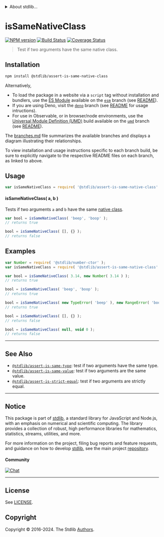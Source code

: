 <!--

@license Apache-2.0

Copyright (c) 2021 The Stdlib Authors.

Licensed under the Apache License, Version 2.0 (the "License");
you may not use this file except in compliance with the License.
You may obtain a copy of the License at

   http://www.apache.org/licenses/LICENSE-2.0

Unless required by applicable law or agreed to in writing, software
distributed under the License is distributed on an "AS IS" BASIS,
WITHOUT WARRANTIES OR CONDITIONS OF ANY KIND, either express or implied.
See the License for the specific language governing permissions and
limitations under the License.

-->


<details>
  <summary>
    About stdlib...
  </summary>
  <p>We believe in a future in which the web is a preferred environment for numerical computation. To help realize this future, we've built stdlib. stdlib is a standard library, with an emphasis on numerical and scientific computation, written in JavaScript (and C) for execution in browsers and in Node.js.</p>
  <p>The library is fully decomposable, being architected in such a way that you can swap out and mix and match APIs and functionality to cater to your exact preferences and use cases.</p>
  <p>When you use stdlib, you can be absolutely certain that you are using the most thorough, rigorous, well-written, studied, documented, tested, measured, and high-quality code out there.</p>
  <p>To join us in bringing numerical computing to the web, get started by checking us out on <a href="https://github.com/stdlib-js/stdlib">GitHub</a>, and please consider <a href="https://opencollective.com/stdlib">financially supporting stdlib</a>. We greatly appreciate your continued support!</p>
</details>

# isSameNativeClass

[![NPM version][npm-image]][npm-url] [![Build Status][test-image]][test-url] [![Coverage Status][coverage-image]][coverage-url] <!-- [![dependencies][dependencies-image]][dependencies-url] -->

> Test if two arguments have the same native class.

<section class="installation">

## Installation

```bash
npm install @stdlib/assert-is-same-native-class
```

Alternatively,

-   To load the package in a website via a `script` tag without installation and bundlers, use the [ES Module][es-module] available on the [`esm`][esm-url] branch (see [README][esm-readme]).
-   If you are using Deno, visit the [`deno`][deno-url] branch (see [README][deno-readme] for usage intructions).
-   For use in Observable, or in browser/node environments, use the [Universal Module Definition (UMD)][umd] build available on the [`umd`][umd-url] branch (see [README][umd-readme]).

The [branches.md][branches-url] file summarizes the available branches and displays a diagram illustrating their relationships.

To view installation and usage instructions specific to each branch build, be sure to explicitly navigate to the respective README files on each branch, as linked to above.

</section>

<section class="usage">

## Usage

```javascript
var isSameNativeClass = require( '@stdlib/assert-is-same-native-class' );
```

#### isSameNativeClass( a, b )

Tests if two arguments `a` and `b` have the same [native class][@stdlib/utils/native-class].

```javascript
var bool = isSameNativeClass( 'beep', 'boop' );
// returns true

bool = isSameNativeClass( [], {} );
// returns false
```

</section>

<!-- /.usage -->

<section class="notes">

</section>

<!-- /.notes -->

<section class="examples">

## Examples

<!-- eslint-disable no-new-wrappers -->

<!-- eslint no-undef: "error" -->

```javascript
var Number = require( '@stdlib/number-ctor' );
var isSameNativeClass = require( '@stdlib/assert-is-same-native-class' );

var bool = isSameNativeClass( 3.14, new Number( 3.14 ) );
// returns true

bool = isSameNativeClass( 'beep', 'boop' );
// returns true

bool = isSameNativeClass( new TypeError( 'beep' ), new RangeError( 'boop' ) );
// returns true

bool = isSameNativeClass( [], {} );
// returns false

bool = isSameNativeClass( null, void 0 );
// returns false
```

</section>

<!-- /.examples -->

<!-- Section for related `stdlib` packages. Do not manually edit this section, as it is automatically populated. -->

<section class="related">

* * *

## See Also

-   <span class="package-name">[`@stdlib/assert-is-same-type`][@stdlib/assert/is-same-type]</span><span class="delimiter">: </span><span class="description">test if two arguments have the same type.</span>
-   <span class="package-name">[`@stdlib/assert-is-same-value`][@stdlib/assert/is-same-value]</span><span class="delimiter">: </span><span class="description">test if two arguments are the same value.</span>
-   <span class="package-name">[`@stdlib/assert-is-strict-equal`][@stdlib/assert/is-strict-equal]</span><span class="delimiter">: </span><span class="description">test if two arguments are strictly equal.</span>

</section>

<!-- /.related -->

<!-- Section for all links. Make sure to keep an empty line after the `section` element and another before the `/section` close. -->


<section class="main-repo" >

* * *

## Notice

This package is part of [stdlib][stdlib], a standard library for JavaScript and Node.js, with an emphasis on numerical and scientific computing. The library provides a collection of robust, high performance libraries for mathematics, statistics, streams, utilities, and more.

For more information on the project, filing bug reports and feature requests, and guidance on how to develop [stdlib][stdlib], see the main project [repository][stdlib].

#### Community

[![Chat][chat-image]][chat-url]

---

## License

See [LICENSE][stdlib-license].


## Copyright

Copyright &copy; 2016-2024. The Stdlib [Authors][stdlib-authors].

</section>

<!-- /.stdlib -->

<!-- Section for all links. Make sure to keep an empty line after the `section` element and another before the `/section` close. -->

<section class="links">

[npm-image]: http://img.shields.io/npm/v/@stdlib/assert-is-same-native-class.svg
[npm-url]: https://npmjs.org/package/@stdlib/assert-is-same-native-class

[test-image]: https://github.com/stdlib-js/assert-is-same-native-class/actions/workflows/test.yml/badge.svg?branch=v0.2.0
[test-url]: https://github.com/stdlib-js/assert-is-same-native-class/actions/workflows/test.yml?query=branch:v0.2.0

[coverage-image]: https://img.shields.io/codecov/c/github/stdlib-js/assert-is-same-native-class/main.svg
[coverage-url]: https://codecov.io/github/stdlib-js/assert-is-same-native-class?branch=main

<!--

[dependencies-image]: https://img.shields.io/david/stdlib-js/assert-is-same-native-class.svg
[dependencies-url]: https://david-dm.org/stdlib-js/assert-is-same-native-class/main

-->

[chat-image]: https://img.shields.io/gitter/room/stdlib-js/stdlib.svg
[chat-url]: https://app.gitter.im/#/room/#stdlib-js_stdlib:gitter.im

[stdlib]: https://github.com/stdlib-js/stdlib

[stdlib-authors]: https://github.com/stdlib-js/stdlib/graphs/contributors

[umd]: https://github.com/umdjs/umd
[es-module]: https://developer.mozilla.org/en-US/docs/Web/JavaScript/Guide/Modules

[deno-url]: https://github.com/stdlib-js/assert-is-same-native-class/tree/deno
[deno-readme]: https://github.com/stdlib-js/assert-is-same-native-class/blob/deno/README.md
[umd-url]: https://github.com/stdlib-js/assert-is-same-native-class/tree/umd
[umd-readme]: https://github.com/stdlib-js/assert-is-same-native-class/blob/umd/README.md
[esm-url]: https://github.com/stdlib-js/assert-is-same-native-class/tree/esm
[esm-readme]: https://github.com/stdlib-js/assert-is-same-native-class/blob/esm/README.md
[branches-url]: https://github.com/stdlib-js/assert-is-same-native-class/blob/main/branches.md

[stdlib-license]: https://raw.githubusercontent.com/stdlib-js/assert-is-same-native-class/main/LICENSE

[@stdlib/utils/native-class]: https://github.com/stdlib-js/utils-native-class

<!-- <related-links> -->

[@stdlib/assert/is-same-type]: https://github.com/stdlib-js/assert-is-same-type

[@stdlib/assert/is-same-value]: https://github.com/stdlib-js/assert-is-same-value

[@stdlib/assert/is-strict-equal]: https://github.com/stdlib-js/assert-is-strict-equal

<!-- </related-links> -->

</section>

<!-- /.links -->
